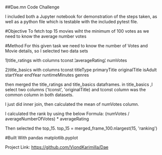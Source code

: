 ##Dae.mn Code Challenge

I included both a Jupyter notebook for demonstration of the steps taken, as well as a python file which is testable with the included pytest file.


#Objective
To fetch top 15 movies wiht the minimum of 100 votes as we need to know the average number votes

#Method
For this given task we need to know the number of Votes and Movie details, so I selected two data sets 

1)title_ratings with columns
 tconst	¦averageRating¦ numVotes

2)title_basics with columns
tconst	titleType	primaryTitle	originalTitle	isAdult	startYear	endYear	runtimeMinutes	genres

then merged the title_ratings and title_basics dataframes.
in title_basics ,I select two columns ('tconst', 'originalTitle) and tconst column was the common column in both datasets. 

I just did inner join, then calculated the mean of numVotes column.

I calculated the rank by using the below Formula:
(numVotes / averageNumberOfVotes) * averageRating

Then selected the top_15.
top_15 = merged_frame_100.nlargest(15, 'ranking')





#Built With
pandas
matplotlib.pyplot


Project Link: https://github.com/ViondKarimilla/Dae
